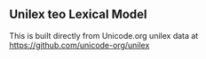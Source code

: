 Unilex teo Lexical Model
----------------------

This is built directly from Unicode.org unilex data at
https://github.com/unicode-org/unilex
